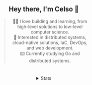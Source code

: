 <div align="center">

## Hey there, I'm Celso 🙂

<div style="max-width: 300px; ">

> 🧙‍♂️ I love building and learning, from high-level solutions to low-level computer science.<br>
> 🦉 Interested in distributed systems, cloud-native solutions, IaC, DevOps, and web development.<br>
> ⌨️ Currently studying Go and distributed systems.<br>

</div>

#

<details align="center">
<summary>Stats</summary>

<cr/>

<p style="text-align: center;">
<!--START_SECTION:waka-->

```txt
From: 25 October 2023 - To: 24 November 2023

Go                27 hrs 14 mins  ███████▒░░░░░░░░░░░░░░░░░   28.90 %
Markdown          23 hrs 44 mins  ██████▒░░░░░░░░░░░░░░░░░░   25.19 %
YAML              7 hrs 28 mins   ██░░░░░░░░░░░░░░░░░░░░░░░   07.93 %
TypeScript        6 hrs 18 mins   █▓░░░░░░░░░░░░░░░░░░░░░░░   06.70 %
Makefile          4 hrs 55 mins   █▒░░░░░░░░░░░░░░░░░░░░░░░   05.23 %
```

<!--END_SECTION:waka-->
</p>
  
<div>

<img src="http://github-readme-stats.vercel.app/api/top-langs/?username=celsobenedetti&layout=compact&custom_title=Languages&include_all_commits=true&count_private=true&langs_count=6&theme=transparent&bg_color=00000000" height="180em"/>
<img src="https://streak-stats.demolab.com?user=celsobenedetti&theme=transparent" height="180rem"/>

</div>

#

<a href="https://wakatime.com/@8a52c0fd-ec78-403a-81d0-07c674c564b3" title="Time coded since Jan 17 2022">
<img src="https://wakatime.com/badge/user/8a52c0fd-ec78-403a-81d0-07c674c564b3.svg" alt="Wakatime 2022" title="Time coded since Jan 17 2022" />
</a>

</details>

</div>
